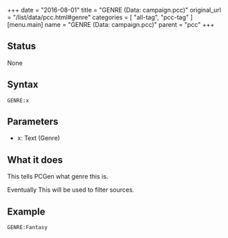 +++
date = "2016-08-01"
title = "GENRE (Data: campaign.pcc)"
original_url = "/list/data/pcc.html#genre"
categories = [ "all-tag", "pcc-tag" ]
[menu.main]
    name = "GENRE (Data: campaign.pcc)"
    parent = "pcc"
+++

## Status

None

## Syntax

`GENRE:x`

## Parameters

-   x: Text (Genre)



What it does
------------

This tells PCGen what genre this is.

Eventually This will be used to filter sources.

Example
-------

`GENRE:Fantasy`

